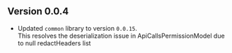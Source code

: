## Version 0.0.4
- Updated `common` library to version `0.0.15`.  
  This resolves the deserialization issue in ApiCallsPermissionModel due to null redactHeaders list 
